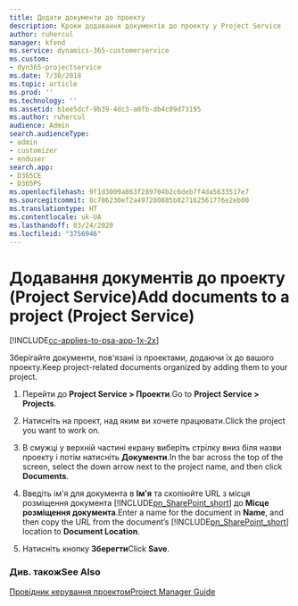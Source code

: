 ```yaml
---
title: Додати документи до проекту
description: Кроки додавання документів до проекту у Project Service
author: ruhercul
manager: kfend
ms.service: dynamics-365-customerservice
ms.custom:
- dyn365-projectservice
ms.date: 7/30/2018
ms.topic: article
ms.prod: ''
ms.technology: ''
ms.assetid: b1ee5dcf-9b39-4dc3-a0fb-db4c09d73195
ms.author: ruhercul
audience: Admin
search.audienceType:
- admin
- customizer
- enduser
search.app:
- D365CE
- D365PS
ms.openlocfilehash: 9f1d3009a863f289704b2c6deb7f4da5633517e7
ms.sourcegitcommit: 8c786230ef2a497280885b827162561776e2eb00
ms.translationtype: HT
ms.contentlocale: uk-UA
ms.lasthandoff: 03/24/2020
ms.locfileid: "3756946"
---
```

# <a name="add-documents-to-a-project-project-service"></a><span data-ttu-id="c4a68-103">Додавання документів до проекту (Project Service)</span><span class="sxs-lookup"><span data-stu-id="c4a68-103">Add documents to a project (Project Service)</span></span>

[!INCLUDE[cc-applies-to-psa-app-1x-2x](../includes/cc-applies-to-psa-app-1x-2x.md)]

<span data-ttu-id="c4a68-104">Зберігайте документи, пов'язані із проектами, додаючи їх до вашого проекту.</span><span class="sxs-lookup"><span data-stu-id="c4a68-104">Keep project-related documents organized by adding them to your project.</span></span>  
  
1. <span data-ttu-id="c4a68-105">Перейти до **Project Service > Проекти**.</span><span class="sxs-lookup"><span data-stu-id="c4a68-105">Go to **Project Service > Projects**.</span></span>  
  
2. <span data-ttu-id="c4a68-106">Натисніть на проект, над яким ви хочете працювати.</span><span class="sxs-lookup"><span data-stu-id="c4a68-106">Click the project you want to work on.</span></span>  
  
3. <span data-ttu-id="c4a68-107">В смужці у верхній частині екрану виберіть стрілку вниз біля назви проекту і потім натисніть **Документи**.</span><span class="sxs-lookup"><span data-stu-id="c4a68-107">In the bar across the top of the screen, select the down arrow next to the project name, and then click **Documents**.</span></span>  
  
4. <span data-ttu-id="c4a68-108">Введіть ім'я для документа в **Ім'я** та скопіюйте URL з місця розміщення документа [!INCLUDE[pn_SharePoint_short](../includes/pn-sharepoint-short.md)] до **Місце розміщення документа**.</span><span class="sxs-lookup"><span data-stu-id="c4a68-108">Enter a name for the document in **Name**,  and then copy the URL from the document’s [!INCLUDE[pn_SharePoint_short](../includes/pn-sharepoint-short.md)] location to **Document Location**.</span></span>  
  
5. <span data-ttu-id="c4a68-109">Натисніть кнопку **Зберегти**</span><span class="sxs-lookup"><span data-stu-id="c4a68-109">Click **Save**.</span></span>  
  
### <a name="see-also"></a><span data-ttu-id="c4a68-110">Див. також</span><span class="sxs-lookup"><span data-stu-id="c4a68-110">See Also</span></span>  
 [<span data-ttu-id="c4a68-111">Провідник керування проектом</span><span class="sxs-lookup"><span data-stu-id="c4a68-111">Project Manager Guide</span></span>](../project-service/project-manager-guide.md)
